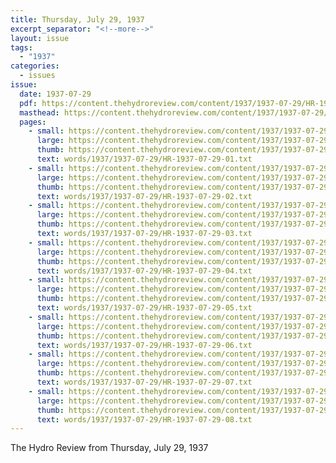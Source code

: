 ```yaml
---
title: Thursday, July 29, 1937
excerpt_separator: "<!--more-->"
layout: issue
tags:
  - "1937"
categories:
  - issues
issue:
  date: 1937-07-29
  pdf: https://content.thehydroreview.com/content/1937/1937-07-29/HR-1937-07-29.pdf
  masthead: https://content.thehydroreview.com/content/1937/1937-07-29/masthead/HR-1937-07-29.jpg
  pages:
    - small: https://content.thehydroreview.com/content/1937/1937-07-29/small/HR-1937-07-29-01.jpg
      large: https://content.thehydroreview.com/content/1937/1937-07-29/large/HR-1937-07-29-01.jpg
      thumb: https://content.thehydroreview.com/content/1937/1937-07-29/thumbnails/HR-1937-07-29-01.jpg
      text: words/1937/1937-07-29/HR-1937-07-29-01.txt
    - small: https://content.thehydroreview.com/content/1937/1937-07-29/small/HR-1937-07-29-02.jpg
      large: https://content.thehydroreview.com/content/1937/1937-07-29/large/HR-1937-07-29-02.jpg
      thumb: https://content.thehydroreview.com/content/1937/1937-07-29/thumbnails/HR-1937-07-29-02.jpg
      text: words/1937/1937-07-29/HR-1937-07-29-02.txt
    - small: https://content.thehydroreview.com/content/1937/1937-07-29/small/HR-1937-07-29-03.jpg
      large: https://content.thehydroreview.com/content/1937/1937-07-29/large/HR-1937-07-29-03.jpg
      thumb: https://content.thehydroreview.com/content/1937/1937-07-29/thumbnails/HR-1937-07-29-03.jpg
      text: words/1937/1937-07-29/HR-1937-07-29-03.txt
    - small: https://content.thehydroreview.com/content/1937/1937-07-29/small/HR-1937-07-29-04.jpg
      large: https://content.thehydroreview.com/content/1937/1937-07-29/large/HR-1937-07-29-04.jpg
      thumb: https://content.thehydroreview.com/content/1937/1937-07-29/thumbnails/HR-1937-07-29-04.jpg
      text: words/1937/1937-07-29/HR-1937-07-29-04.txt
    - small: https://content.thehydroreview.com/content/1937/1937-07-29/small/HR-1937-07-29-05.jpg
      large: https://content.thehydroreview.com/content/1937/1937-07-29/large/HR-1937-07-29-05.jpg
      thumb: https://content.thehydroreview.com/content/1937/1937-07-29/thumbnails/HR-1937-07-29-05.jpg
      text: words/1937/1937-07-29/HR-1937-07-29-05.txt
    - small: https://content.thehydroreview.com/content/1937/1937-07-29/small/HR-1937-07-29-06.jpg
      large: https://content.thehydroreview.com/content/1937/1937-07-29/large/HR-1937-07-29-06.jpg
      thumb: https://content.thehydroreview.com/content/1937/1937-07-29/thumbnails/HR-1937-07-29-06.jpg
      text: words/1937/1937-07-29/HR-1937-07-29-06.txt
    - small: https://content.thehydroreview.com/content/1937/1937-07-29/small/HR-1937-07-29-07.jpg
      large: https://content.thehydroreview.com/content/1937/1937-07-29/large/HR-1937-07-29-07.jpg
      thumb: https://content.thehydroreview.com/content/1937/1937-07-29/thumbnails/HR-1937-07-29-07.jpg
      text: words/1937/1937-07-29/HR-1937-07-29-07.txt
    - small: https://content.thehydroreview.com/content/1937/1937-07-29/small/HR-1937-07-29-08.jpg
      large: https://content.thehydroreview.com/content/1937/1937-07-29/large/HR-1937-07-29-08.jpg
      thumb: https://content.thehydroreview.com/content/1937/1937-07-29/thumbnails/HR-1937-07-29-08.jpg
      text: words/1937/1937-07-29/HR-1937-07-29-08.txt
---
```


The Hydro Review from Thursday, July 29, 1937

<!--more-->

